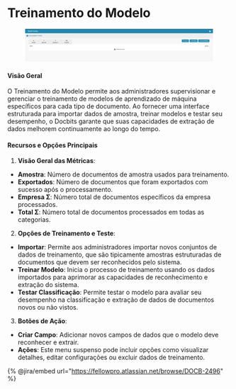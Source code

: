 # Treinamento do Modelo

<figure><img src="../../../../.gitbook/assets/Bildschirmfoto 2024-05-08 um 09.07.01.png" alt=""><figcaption></figcaption></figure>

#### Visão Geral

O Treinamento do Modelo permite aos administradores supervisionar e gerenciar o treinamento de modelos de aprendizado de máquina específicos para cada tipo de documento. Ao fornecer uma interface estruturada para importar dados de amostra, treinar modelos e testar seu desempenho, o Docbits garante que suas capacidades de extração de dados melhorem continuamente ao longo do tempo.

#### Recursos e Opções Principais

1. **Visão Geral das Métricas**:
* **Amostra**: Número de documentos de amostra usados para treinamento.
* **Exportados**: Número de documentos que foram exportados com sucesso após o processamento.
* **Empresa Σ**: Número total de documentos específicos da empresa processados.
* **Total Σ**: Número total de documentos processados em todas as categorias.
2. **Opções de Treinamento e Teste**:
* **Importar**: Permite aos administradores importar novos conjuntos de dados de treinamento, que são tipicamente amostras estruturadas de documentos que devem ser reconhecidos pelo sistema.
* **Treinar Modelo**: Inicia o processo de treinamento usando os dados importados para aprimorar as capacidades de reconhecimento e extração do sistema.
* **Testar Classificação**: Permite testar o modelo para avaliar seu desempenho na classificação e extração de dados de documentos novos ou não vistos.
3. **Botões de Ação**:
* **Criar Campo**: Adicionar novos campos de dados que o modelo deve reconhecer e extrair.
* **Ações**: Este menu suspenso pode incluir opções como visualizar detalhes, editar configurações ou excluir dados de treinamento.

{% @jira/embed url="https://fellowpro.atlassian.net/browse/DOCB-2496" %}
